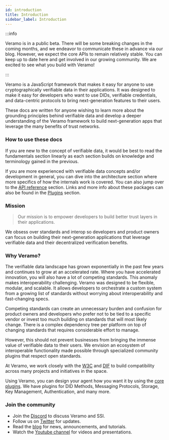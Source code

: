 ```yaml
---
id: introduction
title: Introduction
sidebar_label: Introduction
---
```


:::info

Veramo is in a public beta. There will be some breaking changes in the coming months, and we endeavor to communicate
these in advance via our blog. However, we expect the core APIs to remain relatively stable. You can keep up to date
here and get involved in our growing community. We are excited to see what you build with Veramo!

:::

Veramo is a JavaScript framework that makes it easy for anyone to use cryptographically verifiable data in their
applications. It was designed to make it easy for developers who want to use DIDs, verifiable credentials, and
data-centric protocols to bring next-generation features to their users.

These docs are written for anyone wishing to learn more about the grounding principles behind verifiable data and
develop a deeper understanding of the Veramo framework to build next-generation apps that leverage the many benefits of
trust networks.

### How to use these docs

If you are new to the concept of verifiable data, it would be best to read the fundamentals section linearly as each
section builds on knowledge and terminology gained in the previous.

If you are more experienced with verifiable data concepts and/or development in general, you can dive into the
architecture section where more specifics of how the internals work is covered. You can also jump over to
the [API reference](../api/index.md) section. Links and more info about these packages can also be found in
the [Plugins](../veramo_agent/plugins.md) section.

### Mission

> Our mission is to empower developers to build better trust layers in their applications.

We obsess over standards and interop so developers and product owners can focus on building their next-generation
applications that leverage verifiable data and their decentralized verification benefits.

### Why Veramo?

The verifiable data landscape has grown exponentially in the past few years and continues to grow at an accelerated
rate. Where you have accelerated innovation, you will also have a lot of competing standards. This anomaly makes
interoperability challenging. Veramo was designed to be flexible, modular, and scalable. It allows developers to
orchestrate a custom system from a growing list of standards without worrying about interoperability and fast-changing
specs.

Competing standards can create an unnecessary burden and confusion for product owners and developers who prefer not to
be tied to a specific vendor or invest too much building on standards that will most likely change. There is a complex
dependency tree per platform on top of changing standards that requires considerable effort to manage.

However, this should not prevent businesses from bringing the immense value of verifiable data to their users. We
envision an ecosystem of interoperable functionality made possible through specialized community plugins that respect
open standards.

At Veramo, we work closely with the [W3C](https://www.w3.org/) and [DIF](https://identity.foundation/) to build
compatibility across many projects and initiatives in the space.

Using Veramo, you can design your agent how you want it by using the [core plugins](../veramo_agent/plugins.md). We have
plugins for DID Methods, Messaging Protocols, Storage, Key Management, Authentication, and many more.


### Join the community

* Join the [Discord](http://discord.gg/sYBUXpACh4) to discuss Veramo and SSI.
* Follow us on [Twitter](https://twitter.com/veramolabs) for updates.
* Read the [blog](https://medium.com/veramo) for news, announcements, and tutorials.
* Watch the [Youtube channel](https://www.youtube.com/@veramolabs) for videos and presentations.


